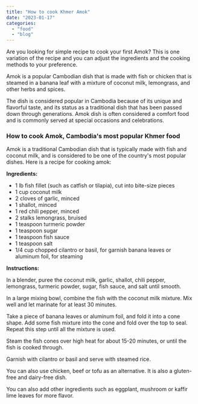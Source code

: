 ```yaml
---
title: "How to cook Khmer Amok"
date: "2023-01-17"
categories: 
  - "food"
  - "blog"
---
```


Are you looking for simple recipe to cook your first Amok? This is one variation of the recipe and you can adjust the ingredients and the cooking methods to your preference.

Amok is a popular Cambodian dish that is made with fish or chicken that is steamed in a banana leaf with a mixture of coconut milk, lemongrass, and other herbs and spices.

The dish is considered popular in Cambodia because of its unique and flavorful taste, and its status as a traditional dish that has been passed down through generations. Amok dish is often considered a comfort food and is commonly served at special occasions and celebrations.

### How to cook Amok, Cambodia's most popular Khmer food

Amok is a traditional Cambodian dish that is typically made with fish and coconut milk, and is considered to be one of the country's most popular dishes. Here is a recipe for cooking amok:

**Ingredients:**

- 1 lb fish fillet (such as catfish or tilapia), cut into bite-size pieces
- 1 cup coconut milk
- 2 cloves of garlic, minced
- 1 shallot, minced
- 1 red chili pepper, minced
- 2 stalks lemongrass, bruised
- 1 teaspoon turmeric powder
- 1 teaspoon sugar
- 1 teaspoon fish sauce
- 1 teaspoon salt
- 1/4 cup chopped cilantro or basil, for garnish banana leaves or aluminum foil, for steaming

**Instructions:**

In a blender, puree the coconut milk, garlic, shallot, chili pepper, lemongrass, turmeric powder, sugar, fish sauce, and salt until smooth.

In a large mixing bowl, combine the fish with the coconut milk mixture. Mix well and let marinate for at least 30 minutes.

Take a piece of banana leaves or aluminum foil, and fold it into a cone shape. Add some fish mixture into the cone and fold over the top to seal. Repeat this step until all the mixture is used.

Steam the fish cones over high heat for about 15-20 minutes, or until the fish is cooked through.

Garnish with cilantro or basil and serve with steamed rice.

You can also use chicken, beef or tofu as an alternative. It is also a gluten-free and dairy-free dish.

You can also add other ingredients such as eggplant, mushroom or kaffir lime leaves for more flavor.
